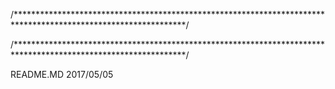 

/***************************************************************************************************************/


/***************************************************************************************************************/

README.MD
2017/05/05